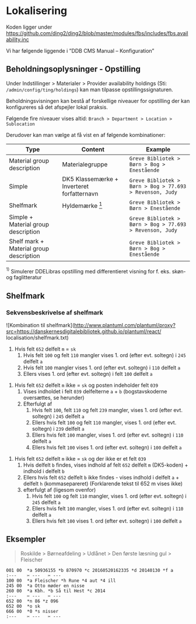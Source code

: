 # Lokalisering

<!--
Kilde:
Fra: Rolf Madsen <@slks.dk> 
Sendt: 29. maj 2019 09:34
Til: Erik Bachmann Pedersen <@slks.dk>
Emne: SV: Openplatform - shelfmark
-->

Koden ligger under https://github.com/ding2/ding2/blob/master/modules/fbs/includes/fbs.availability.inc

Vi har følgende liggende i ”DDB CMS Manual – Konfiguration”

## Beholdningsoplysninger - Opstilling

Under Indstillinger > Materialer > Provider availability holdings (Sti: `/admin/config/ting/holdings`) kan man tilpasse opstillingssignaturen.

Beholdningsvisningen kan bestå af forskellige niveauer for opstilling der kan konfigureres så det afspejler lokal praksis.

Følgende fire niveauer vises altid:
```Branch > Department > Location > Sublocation```

Derudover kan man vælge at få vist en af følgende kombinationer:

Type| Content | Example
---|---|---
Material group description | Materialegruppe | `Greve Bibliotek > Børn > Bog > Enestående`
Simple | DK5 Klassemærke + Inverteret forfatternavn | `Greve Bibliotek > Børn > Bog > 77.693 > Revenson, Judy`
Shelfmark | Hyldemærke [<sup>1</sup>](#1) | `Greve Bibliotek > Børn > Enestående`
Simple + Material group description | | `Greve Bibliotek > Børn > Bog > 77.693 > Revenson, Judy`
Shelf mark + Material group description | | `Greve Bibliotek > Børn > Bog > Enestående`

 <a class="anchor" id="1"><sup>1)</sup></a> Simulerer DDELibras opstilling med differentieret visning for f. eks. skøn- og faglitteratur

## Shelfmark

### Sekvensbeskrivelse af shelfmark

![Kombination til shelfmark](http://www.plantuml.com/plantuml/proxy?src=https://danskernesdigitalebibliotek.github.io/plantuml/react/
localisation/shelfmark.txt)

1. Hvis felt `652` delfelt `m` = `sk`
   1. Hvis felt `100` og felt `110` mangler vises 1. ord (efter evt. soltegn) i `245` delfelt `a`
   1. Hvis felt `100` mangler vises 1. ord (efter evt. soltegn) i `110` delfelt `a`
   1. Ellers vises 1. ord (efter evt. soltegn) i felt `100` delfelt `a`

<!--
Original rækkefølge
1. Hvis felt 652 delfelt m = sk
  1. Vises 1. ord (efter evt. soltegn) i felt 100 delfelt a
  1. Hvis felt 100 mangler vises 1. ord (efter evt. soltegn) i 110 delfelt a
  1. Hvis felt 100 og felt 110 mangler vises 1. ord (efter evt. soltegn) i 245 delfelt a
-->

1. Hvis felt `652` delfelt `m` ikke = `sk` og posten indeholder felt `039`
   1. Vises indholdet i felt `039` delfelterne `a` + `b` (bogstavskoderne oversættes, se herunder) 
   1. Efterfulgt af 
      1. Hvis felt `100`, felt `110` og felt `239` mangler, vises 1. ord (efter evt. soltegn) i `245` delfelt `a`
      1. Ellers hvis felt `100` og felt `110` mangler, vises 1. ord (efter evt. soltegn) i `239` delfelt `a`
      1. Ellers hvis felt `100` mangler, vises 1. ord (efter evt. soltegn) i `110` delfelt `a`
      1. Ellers hvis felt `100` vises 1. ord (efter evt. soltegn) i `100` delfelt `a`

<!--
Original rækkefølge

1. Hvis felt 652 delfelt m ikke = sk og posten indeholder felt 039 
  1. Vises indholdet i felt 039 delfelterne a + b (bogstavskoderne oversættes, se herunder) 
  1. efterfulgt af 
    1. Hvis felt 100 vises 1. ord (efter evt. soltegn) i 100 delfelt a
    1. Hvis felt 100 mangler, vises 1. ord (efter evt. soltegn) i 110 delfelt a
    1. Hvis felt 100 og felt 110 mangler, vises 1. ord (efter evt. soltegn) i 239 delfelt a
    1. Hvis felt 100, felt 110 og felt 239 mangler, vises 1. ord (efter evt. soltegn) i 245 delfelt a

-->

1. Hvis felt `652` delfelt `m` ikke = `sk` og der ikke er et felt `039`
   1. Hvis delfelt `b` findes, vises indhold af felt `652` delfelt `m` (DK5-koden) + indhold i delfelt `b`
   1. Ellers hvis felt `652` delfelt `b` ikke findes - vises indhold i delfelt `a` + delfelt `h` (kommasepareret) (Forklarende tekst til 652 m vises ikke)
   1. efterfulgt af (ligesom ovenfor)
      1. Hvis felt `100` og felt `110` mangler, vises 1. ord (efter evt. soltegn) i `245` delfelt `a`
      1. Ellers hvis felt `100` mangler, vises 1. ord (efter evt. soltegn) i `110` delfelt `a`
      1. Ellers hvis felt `100` vises 1. ord (efter evt. soltegn) i `100` delfelt `a`

<!--
1. Hvis felt 652 delfelt m ikke = sk og der ikke er et felt 039
Vises indhold af felt 652 delfelt m (DK5-koden) + indhold i delfelt b
Hvis felt 652 delfelt b ikke findes - vises indhold i delfelt a + delfelt h (kommasepareret)
(Forklarende tekst til 652 m vises ikke)
efterfulgt af (ligesom ovenfor)
Hvis felt 100 vises 1. ord (efter evt. soltegn) i 100 delfelt a
Hvis felt 100 mangler, vises 1. ord (efter evt. soltegn) i 110 delfelt a
Hvis felt 100 og felt 110 mangler, vises 1. ord (efter evt. soltegn) i 245 delfelt a
-->


## Eksempler

> Roskilde > Børneafdeling > Udlånet > Den første læsning gul > Fleischer

```
001	00	*a 50936155 *b 870970 *c 20160520162335 *d 20140130 *f a
:---	✂ --- 	✂ ---
100	00	*a Fleischer *h Rune *4 aut *4 ill
245	00	*a Otto møder en nisse
260	00	*a Kbh. *b Så til Hest *c 2014
:---	✂ --- 	✂ ---
652	00	*n 86 *z 096
652	00	*o sk
666	00	*0 *s nisser
:---	✂ --- 	✂ ---
```
